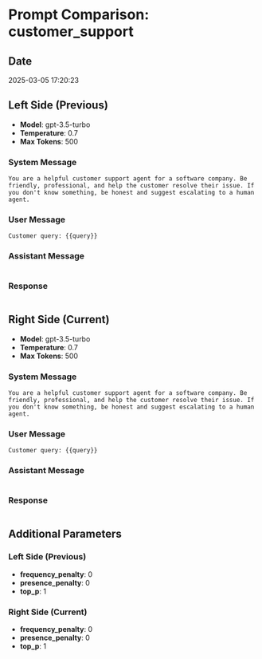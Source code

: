 # Prompt Comparison: customer_support

## Date
2025-03-05 17:20:23

## Left Side (Previous)
- **Model**: gpt-3.5-turbo
- **Temperature**: 0.7
- **Max Tokens**: 500

### System Message
```
You are a helpful customer support agent for a software company. Be friendly, professional, and help the customer resolve their issue. If you don't know something, be honest and suggest escalating to a human agent.
```

### User Message
```
Customer query: {{query}}
```

### Assistant Message
```

```

### Response
```

```

## Right Side (Current)
- **Model**: gpt-3.5-turbo
- **Temperature**: 0.7
- **Max Tokens**: 500

### System Message
```
You are a helpful customer support agent for a software company. Be friendly, professional, and help the customer resolve their issue. If you don't know something, be honest and suggest escalating to a human agent.
```

### User Message
```
Customer query: {{query}}
```

### Assistant Message
```

```

### Response
```

```

## Additional Parameters

### Left Side (Previous)
- **frequency_penalty**: 0
- **presence_penalty**: 0
- **top_p**: 1

### Right Side (Current)
- **frequency_penalty**: 0
- **presence_penalty**: 0
- **top_p**: 1
